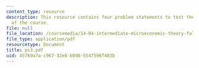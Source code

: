 ```yaml
---
content_type: resource
description: This resource contains four problem statements to test the students understanding
  of the course.
file: null
file_location: /coursemedia/14-04-intermediate-microeconomic-theory-fall-2006/45769a7ac96732e8b0d65547596f403b_ps3.pdf
file_type: application/pdf
resourcetype: Document
title: ps3.pdf
uid: 45769a7a-c967-32e8-b0d6-5547596f403b
---
```

